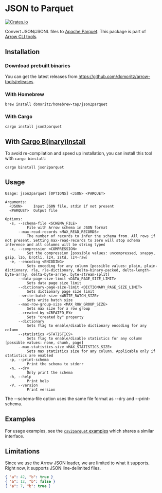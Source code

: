 # JSON to Parquet

[![Crates.io](https://img.shields.io/crates/v/json2parquet.svg)](https://crates.io/crates/json2parquet)

Convert JSON/JSONL files to [Apache Parquet](https://parquet.apache.org/). This package is part of [Arrow CLI tools](https://github.com/domoritz/arrow-tools).

## Installation

### Download prebuilt binaries

You can get the latest releases from https://github.com/domoritz/arrow-tools/releases.

### With Homebrew

```
brew install domoritz/homebrew-tap/json2parquet
```

### With Cargo

```
cargo install json2parquet
```

## With [Cargo B(inary)Install](https://github.com/cargo-bins/cargo-binstall)

To avoid re-compilation and speed up installation, you can install this tool with `cargo binstall`:

```
cargo binstall json2parquet
```

## Usage

```
Usage: json2parquet [OPTIONS] <JSON> <PARQUET>

Arguments:
  <JSON>     Input JSON file, stdin if not present
  <PARQUET>  Output file

Options:
  -s, --schema-file <SCHEMA_FILE>
          File with Arrow schema in JSON format
      --max-read-records <MAX_READ_RECORDS>
          The number of records to infer the schema from. All rows if not present. Setting max-read-records to zero will stop schema inference and all columns will be string typed
  -c, --compression <COMPRESSION>
          Set the compression [possible values: uncompressed, snappy, gzip, lzo, brotli, lz4, zstd, lz4-raw]
  -e, --encoding <ENCODING>
          Sets encoding for any column [possible values: plain, plain-dictionary, rle, rle-dictionary, delta-binary-packed, delta-length-byte-array, delta-byte-array, byte-stream-split]
      --data-page-size-limit <DATA_PAGE_SIZE_LIMIT>
          Sets data page size limit
      --dictionary-page-size-limit <DICTIONARY_PAGE_SIZE_LIMIT>
          Sets dictionary page size limit
      --write-batch-size <WRITE_BATCH_SIZE>
          Sets write batch size
      --max-row-group-size <MAX_ROW_GROUP_SIZE>
          Sets max size for a row group
      --created-by <CREATED_BY>
          Sets "created by" property
      --dictionary
          Sets flag to enable/disable dictionary encoding for any column
      --statistics <STATISTICS>
          Sets flag to enable/disable statistics for any column [possible values: none, chunk, page]
      --max-statistics-size <MAX_STATISTICS_SIZE>
          Sets max statistics size for any column. Applicable only if statistics are enabled
  -p, --print-schema
          Print the schema to stderr
  -n, --dry
          Only print the schema
  -h, --help
          Print help
  -V, --version
          Print version
```

The --schema-file option uses the same file format as --dry and --print-schema.

## Examples

For usage examples, see the [`csv2parquet` examples](https://github.com/domoritz/arrow-tools/tree/main/crates/csv2parquet#examples) which shares a similar interface.

## Limitations

Since we use the Arrow JSON loader, we are limited to what it supports. Right now, it supports JSON line-delimited files.

```json
{ "a": 42, "b": true }
{ "a": 12, "b": false }
{ "a": 7, "b": true }
```
